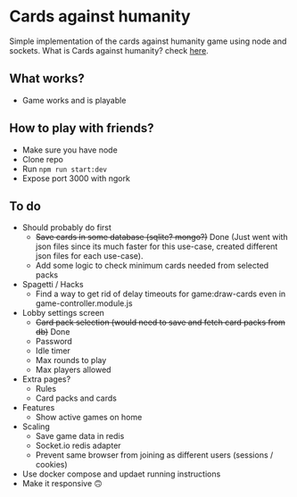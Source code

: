 # Cards against humanity

Simple implementation of the cards against humanity game using node and sockets. What is Cards against humanity? check [here](https://en.wikipedia.org/wiki/Cards_Against_Humanity).

## What works?

- Game works and is playable

## How to play with friends?

- Make sure you have node
- Clone repo
- Run `npm run start:dev`
- Expose port 3000 with ngork

## To do

- Should probably do first
  - ~~Save cards in some database (sqlite? mongo?)~~ Done (Just went with json files since its much faster for this use-case, created different json files for each use-case).
  - Add some logic to check minimum cards needed from selected packs
- Spagetti / Hacks
  - Find a way to get rid of delay timeouts for game:draw-cards even in game-controller.module.js
- Lobby settings screen
  - ~~Card pack selection (would need to save and fetch card packs from db)~~ Done
  - Password
  - Idle timer
  - Max rounds to play
  - Max players allowed
- Extra pages?
  - Rules
  - Card packs and cards
- Features
  - Show active games on home
- Scaling
  - Save game data in redis
  - Socket.io redis adapter
  - Prevent same browser from joining as different users (sessions / cookies)
- Use docker compose and updaet running instructions
- Make it responsive :upside_down_face:
